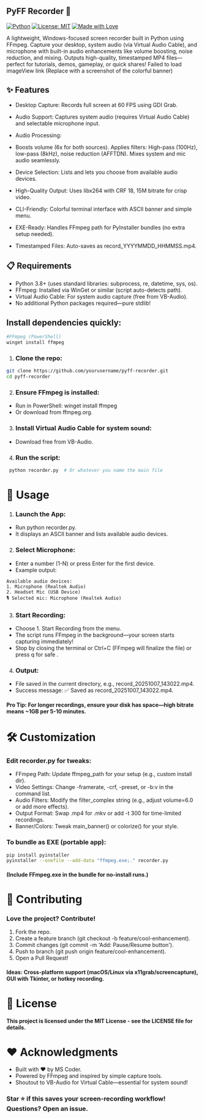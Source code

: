 ## PyFF Recorder 🎥
[![Python](https://img.shields.io/badge/python-3.8%2B-blue.svg)](https://www.python.org/downloads/)
[![License: MIT](https://img.shields.io/badge/License-MIT-yellow.svg)](https://opensource.org/licenses/MIT)
[![Made with Love](https://img.shields.io/badge/made%20with-%E2%9D%A4-red.svg)](https://github.com/yourusername/pytray-reminder)

A lightweight, Windows-focused screen recorder built in Python using FFmpeg. Capture your desktop, system audio (via Virtual Audio Cable), and microphone with built-in audio enhancements like volume boosting, noise reduction, and mixing. Outputs high-quality, timestamped MP4 files—perfect for tutorials, demos, gameplay, or quick shares!
Failed to load imageView link (Replace with a screenshot of the colorful banner)
## ✨ Features

- Desktop Capture: Records full screen at 60 FPS using GDI Grab.
- Audio Support: Captures system audio (requires Virtual Audio Cable) and selectable microphone input.
- Audio Processing:

- Boosts volume (6x for both sources).
Applies filters: High-pass (100Hz), low-pass (8kHz), noise reduction (AFFTDN).
Mixes system and mic audio seamlessly.


- Device Selection: Lists and lets you choose from available audio devices.
- High-Quality Output: Uses libx264 with CRF 18, 15M bitrate for crisp video.
- CLI-Friendly: Colorful terminal interface with ASCII banner and simple menu.
- EXE-Ready: Handles FFmpeg path for PyInstaller bundles (no extra setup needed).
- Timestamped Files: Auto-saves as record_YYYYMMDD_HHMMSS.mp4.

## 📋 Requirements

- Python 3.8+ (uses standard libraries: subprocess, re, datetime, sys, os).
- FFmpeg: Installed via WinGet or similar (script auto-detects path).
- Virtual Audio Cable: For system audio capture (free from VB-Audio).
- No additional Python packages required—pure stdlib!
## Install dependencies quickly:

```bash
#FFmpeg (PowerShell)
winget install ffmpeg
```


1. ### Clone the repo:

```bash
git clone https://github.com/yourusername/pyff-recorder.git
cd pyff-recorder
```
2. ### Ensure FFmpeg is installed:

- Run in PowerShell: winget install ffmpeg
- Or download from ffmpeg.org.


3. ### Install Virtual Audio Cable for system sound:
- Download free from VB-Audio.


4. ### Run the script:
```bash
 python recorder.py  # Or whatever you name the main file
```

# 📖 Usage

1. ### Launch the App:
- Run python recorder.py.
- It displays an ASCII banner and lists available audio devices.


2. ### Select Microphone:

- Enter a number (1-N) or press Enter for the first device.
- Example output:
```text
Available audio devices:
1. Microphone (Realtek Audio)
2. Headset Mic (USB Device)
🎙 Selected mic: Microphone (Realtek Audio)
```

3. ### Start Recording:

- Choose 1. Start Recording from the menu.
- The script runs FFmpeg in the background—your screen starts capturing immediately!
- Stop by closing the terminal or Ctrl+C (FFmpeg will finalize the file) or press q for safe .


4. ### Output:

- File saved in the current directory, e.g., record_20251007_143022.mp4.
- Success message: ✅ Saved as record_20251007_143022.mp4.



#### Pro Tip: For longer recordings, ensure your disk has space—high bitrate means ~1GB per 5-10 minutes.

# 🛠 Customization
### Edit recorder.py for tweaks:

- FFmpeg Path: Update ffmpeg_path for your setup (e.g., custom install dir).
- Video Settings: Change -framerate, -crf, -preset, or -b:v in the command list.
- Audio Filters: Modify the filter_complex string (e.g., adjust volume=6.0 or add more effects).
- Output Format: Swap .mp4 for .mkv or add -t 300 for time-limited recordings.
- Banner/Colors: Tweak main_banner() or colorize() for your style.

### To bundle as EXE (portable app):
```bash
pip install pyinstaller
pyinstaller --onefile --add-data "ffmpeg.exe;." recorder.py
```
#### (Include FFmpeg.exe in the bundle for no-install runs.)
# 🤝 Contributing
### Love the project? Contribute!

1. Fork the repo.
2. Create a feature branch (git checkout -b feature/cool-enhancement).
3. Commit changes (git commit -m 'Add: Pause/Resume button').
4. Push to branch (git push origin feature/cool-enhancement).
5. Open a Pull Request!

#### Ideas: Cross-platform support (macOS/Linux via x11grab/screencapture), GUI with Tkinter, or hotkey recording.
# 📄 License
#### This project is licensed under the MIT License - see the LICENSE file for details.
# ❤️ Acknowledgments

- Built with ❤️ by MS Coder.
- Powered by FFmpeg and inspired by simple capture tools.
- Shoutout to VB-Audio for Virtual Cable—essential for system sound!

### Star ⭐ if this saves your screen-recording workflow! Questions? Open an issue.
